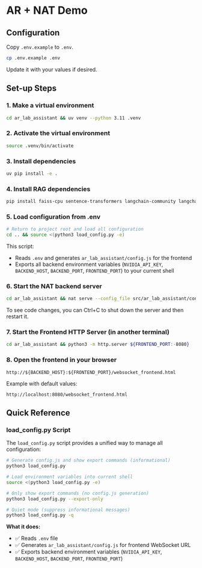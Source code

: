 # AR + NAT Demo

## Configuration

Copy `.env.example` to `.env`.

```bash
cp .env.example .env
```

Update it with your values if desired.


## Set-up Steps

### 1. Make a virtual environment
```bash
cd ar_lab_assistant && uv venv --python 3.11 .venv
```

### 2. Activate the virtual environment
```bash
source .venv/bin/activate
```

### 3. Install dependencies
```bash
uv pip install -e .
```

### 4. Install RAG dependencies
```bash
pip install faiss-cpu sentence-transformers langchain-community langchain-text-splitters pypdf
```

### 5. Load configuration from .env
```bash
# Return to project root and load all configuration
cd .. && source <(python3 load_config.py -e)
```

This script:
- Reads `.env` and generates `ar_lab_assistant/config.js` for the frontend
- Exports all backend environment variables (`NVIDIA_API_KEY`, `BACKEND_HOST`, `BACKEND_PORT`, `FRONTEND_PORT`) to your current shell

### 6. Start the NAT backend server
```bash
cd ar_lab_assistant && nat serve --config_file src/ar_lab_assistant/configs/config.yml --port ${BACKEND_PORT:-8000} --host 0.0.0.0
```

To see code changes, you can Ctrl+C to shut down the server and then restart it.

### 7. Start the Frontend HTTP Server (in another terminal)
```bash
cd ar_lab_assistant && python3 -m http.server ${FRONTEND_PORT:-8080}
```

### 8. Open the frontend in your browser
```
http://${BACKEND_HOST}:${FRONTEND_PORT}/websocket_frontend.html
```

Example with default values:
```
http://localhost:8080/websocket_frontend.html
```

## Quick Reference

### load_config.py Script

The `load_config.py` script provides a unified way to manage all configuration:

```bash
# Generate config.js and show export commands (informational)
python3 load_config.py

# Load environment variables into current shell
source <(python3 load_config.py -e)

# Only show export commands (no config.js generation)
python3 load_config.py --export-only

# Quiet mode (suppress informational messages)
python3 load_config.py -q
```

**What it does:**
- ✅ Reads `.env` file
- ✅ Generates `ar_lab_assistant/config.js` for frontend WebSocket URL
- ✅ Exports backend environment variables (`NVIDIA_API_KEY`, `BACKEND_HOST`, `BACKEND_PORT`, `FRONTEND_PORT`)
